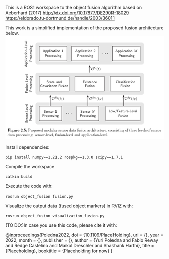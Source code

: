 This is a ROS1 workspace to the object fusion algorithm based on Aeberhard (2017) http://dx.doi.org/10.17877/DE290R-18029 https://eldorado.tu-dortmund.de/handle/2003/36011


This work is a simplified implementation of the proposed fusion architecture below.
![Aeberhard proposed Fusion Architecture](imgs/aeberhard_fusion_level.png)


Install dependencies:

```pip install numpy==1.21.2 rospkg==1.3.0 scipy==1.7.1```

Compile the workspace

```catkin build```

Execute the code with:

```rosrun object_fusion fusion.py```

Visualize the output data (fused object markers) in RVIZ with:

```rosrun object_fusion visualization_fusion.py``` 

(TO DO:)In case you use this code, please cite it with: 

@inproceedings{Poledna2022,
	doi = {10.1109/PlaceHolding},
	url = {},
	year = 2022,
	month = {},
	publisher = {},
	author = {Yuri Poledna and Fabio Reway and Redge Castelino and Maikol Dreschler and Shashank Harthi},
	title = {Placeholding},
	booktitle = {Placeholding for now}
}